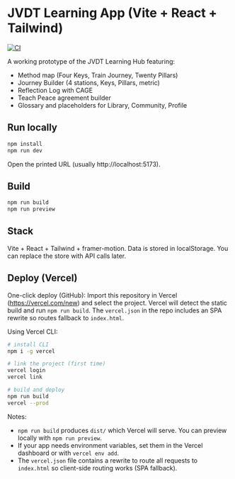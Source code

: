 # JVDT Learning App (Vite + React + Tailwind)

[![CI](https://github.com/your-username/jvdt-learning-app/actions/workflows/ci.yml/badge.svg)](https://github.com/your-username/jvdt-learning-app/actions/workflows/ci.yml)

A working prototype of the JVDT Learning Hub featuring:
- Method map (Four Keys, Train Journey, Twenty Pillars)
- Journey Builder (4 stations, Keys, Pillars, metric)
- Reflection Log with CAGE
- Teach Peace agreement builder
- Glossary and placeholders for Library, Community, Profile

## Run locally

```bash
npm install
npm run dev
```

Open the printed URL (usually http://localhost:5173).

## Build

```bash
npm run build
npm run preview
```

## Stack
Vite + React + Tailwind + framer-motion.
Data is stored in localStorage. You can replace the store with API calls later.

## Deploy (Vercel)

One-click deploy (GitHub): Import this repository in Vercel (https://vercel.com/new) and select the project. Vercel will detect the static build and run `npm run build`. The `vercel.json` in the repo includes an SPA rewrite so routes fallback to `index.html`.

Using Vercel CLI:

```bash
# install CLI
npm i -g vercel

# link the project (first time)
vercel login
vercel link

# build and deploy
npm run build
vercel --prod
```

Notes:
- `npm run build` produces `dist/` which Vercel will serve. You can preview locally with `npm run preview`.
- If your app needs environment variables, set them in the Vercel dashboard or with `vercel env add`.
- The `vercel.json` file contains a rewrite to route all requests to `index.html` so client-side routing works (SPA fallback).
